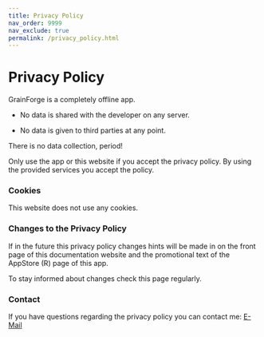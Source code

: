 ```yaml
---
title: Privacy Policy
nav_order: 9999
nav_exclude: true
permalink: /privacy_policy.html
---
```


# Privacy Policy

GrainForge is a completely offline app.

- No data is shared with the developer on any server.

- No data is given to third parties at any point.

There is no data collection, period!

Only use the app or this website if you accept the privacy policy. By using the provided services you accept the policy.

### Cookies
This website does not use any cookies.

### Changes to the Privacy Policy
If in the future this privacy policy changes hints will be made in on the front page of this documentation website and the promotional text of the AppStore (R) page of this app.

To stay informed about changes check this page regularly. 

### Contact
If you have questions regarding the privacy policy you can contact me: [E-Mail](mailto:work@bweichselbaum.de)
